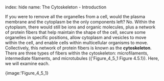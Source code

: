index: hide
name: The Cytoskeleton - Introduction

If you were to remove all the organelles from a cell, would the plasma membrane and the cytoplasm be the only components left? No. Within the cytoplasm, there would still be ions and organic molecules, plus a network of protein fibers that help maintain the shape of the cell, secure some organelles in specific positions, allow cytoplasm and vesicles to move within the cell, and enable cells within multicellular organisms to move. Collectively, this network of protein fibers is known as the  **cytoskeleton**. There are three types of fibers within the cytoskeleton: microfilaments, intermediate filaments, and microtubules ({'Figure_4_5_1 Figure 4.5.1}). Here, we will examine each.


{image:'Figure_4_5_1}
        
